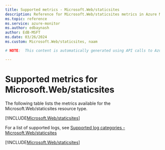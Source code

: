 ```yaml
---
title: Supported metrics - Microsoft.Web/staticsites
description: Reference for Microsoft.Web/staticsites metrics in Azure Monitor.
ms.topic: reference
ms.service: azure-monitor
ms.author: edbaynash
author: EdB-MSFT
ms.date: 03/26/2024
ms.custom: Microsoft.Web/staticsites, naam

# NOTE:  This content is automatically generated using API calls to Azure. Any edits made on these files will be overwritten in the next run of the script. 

---
```


  
# Supported metrics for Microsoft.Web/staticsites
  
The following table lists the metrics available for the Microsoft.Web/staticsites resource type.  
  
  
[!INCLUDE[Microsoft.Web/staticsites](./includes/metrics-headings-include.md)]  
  
  
  
For a list of supported logs, see [Supported log categories - Microsoft.Web/staticsites](../supported-logs/microsoft-web-staticsites-logs.md)  
  
 

[!INCLUDE[Microsoft.Web/staticsites](./includes/microsoft-web-staticsites-metrics-include.md)]
